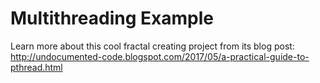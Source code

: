 # Multithreading Example

Learn more about this cool fractal creating project from its blog post: http://undocumented-code.blogspot.com/2017/05/a-practical-guide-to-pthread.html
